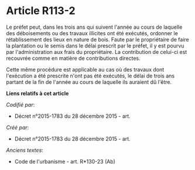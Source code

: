 # Article R113-2

Le préfet peut, dans les trois ans qui suivent l'année au cours de laquelle des déboisements ou des travaux illicites ont été
exécutés, ordonner le rétablissement des lieux en nature de bois. Faute par le propriétaire de faire la plantation ou le
semis dans le délai prescrit par le préfet, il y est pourvu par l'administration aux frais du propriétaire. La contribution
de celui-ci est recouvrée comme en matière de contributions directes.

Cette même procédure est applicable au cas où des travaux dont l'exécution a été prescrite n'ont pas été exécutés, le délai
de trois ans partant de la fin de l'année au cours de laquelle ils auraient dû l'être.

**Liens relatifs à cet article**

_Codifié par_:

  - Décret n°2015-1783 du 28 décembre 2015 - art.

_Créé par_:

  - Décret n°2015-1783 du 28 décembre 2015 - art.

_Anciens textes_:

  - Code de l'urbanisme - art. R*130-23 (Ab)
